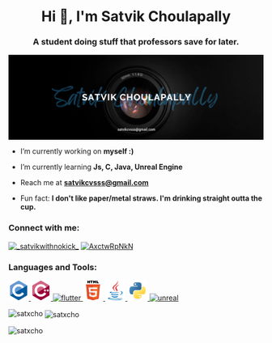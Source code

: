 <h1 align="center">Hi 👋, I'm Satvik Choulapally</h1>
<h3 align="center">A student doing stuff that professors save for later.</h3>
<img align="center" src="https://github.com/SatXCho/SatXCho/blob/main/banner.png" usemap="image-map">
<map name="image-map">
    <area target="" alt="" title="" href="mailto:satvikcvsss@gmail.com" coords="935,483,687,459" shape="rect">
</map>

-  I’m currently working on **myself :)**

-  I’m currently learning **Js, C, Java, Unreal Engine**

-  Reach me at **satvikcvsss@gmail.com**

-  Fun fact: **I don't like paper/metal straws. I'm drinking straight outta the cup.**



<h3 align="left">Connect with me:</h3>
<p align="left">
<a href="https://instagram.com/_satvikwithnokick_" target="blank"><img align="center" src="https://raw.githubusercontent.com/rahuldkjain/github-profile-readme-generator/master/src/images/icons/Social/instagram.svg" alt="_satvikwithnokick_" height="30" width="40" /></a>
<a href="https://discord.gg/AxctwRpNkN" target="blank"><img align="center" src="https://raw.githubusercontent.com/rahuldkjain/github-profile-readme-generator/master/src/images/icons/Social/discord.svg" alt="AxctwRpNkN" height="30" width="40" /></a>
</p>

<h3 align="left">Languages and Tools:</h3>
<p align="left"> <a href="https://www.cprogramming.com/" target="_blank" rel="noreferrer"> <img src="https://raw.githubusercontent.com/devicons/devicon/master/icons/c/c-original.svg" alt="c" width="40" height="40"/> </a> <a href="https://www.w3schools.com/cpp/" target="_blank" rel="noreferrer"> <img src="https://raw.githubusercontent.com/devicons/devicon/master/icons/cplusplus/cplusplus-original.svg" alt="cplusplus" width="40" height="40"/> </a> <a href="https://flutter.dev" target="_blank" rel="noreferrer"> <img src="https://www.vectorlogo.zone/logos/flutterio/flutterio-icon.svg" alt="flutter" width="40" height="40"/> </a> <a href="https://www.w3.org/html/" target="_blank" rel="noreferrer"> <img src="https://raw.githubusercontent.com/devicons/devicon/master/icons/html5/html5-original-wordmark.svg" alt="html5" width="40" height="40"/> </a> <a href="https://www.java.com" target="_blank" rel="noreferrer"> <img src="https://raw.githubusercontent.com/devicons/devicon/master/icons/java/java-original.svg" alt="java" width="40" height="40"/> </a> <a href="https://www.python.org" target="_blank" rel="noreferrer"> <img src="https://raw.githubusercontent.com/devicons/devicon/master/icons/python/python-original.svg" alt="python" width="40" height="40"/> </a> <a href="https://unrealengine.com/" target="_blank" rel="noreferrer"> <img src="https://raw.githubusercontent.com/kenangundogan/fontisto/036b7eca71aab1bef8e6a0518f7329f13ed62f6b/icons/svg/brand/unreal-engine.svg" alt="unreal" width="40" height="40"/> </a> </p>

<p><img align="left" src="https://github-readme-stats.vercel.app/api/top-langs?username=satxcho&show_icons=true&locale=en&layout=compact" alt="satxcho" /></p>

<p>&nbsp;<img align="center" src="https://github-readme-stats.vercel.app/api?username=satxcho&show_icons=true&locale=en" alt="satxcho" /></p>

<p><img align="center" src="https://github-readme-streak-stats.herokuapp.com/?user=satxcho&" alt="satxcho" /></p>
